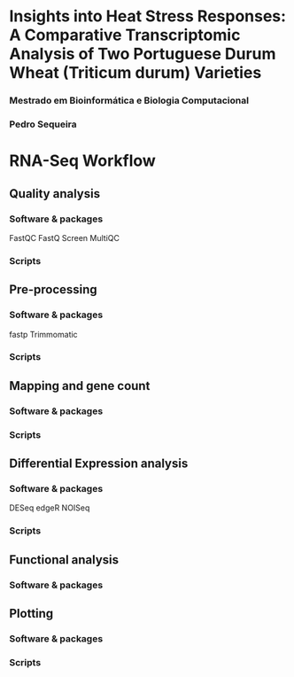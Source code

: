 # Insights into Heat Stress Responses: A Comparative Transcriptomic Analysis of Two Portuguese Durum Wheat (Triticum durum) Varieties
### Mestrado em Bioinformática e Biologia Computacional
### Pedro Sequeira
# RNA-Seq Workflow

## Quality analysis
### Software & packages
FastQC
FastQ Screen
MultiQC

### Scripts


## Pre-processing
### Software & packages
fastp
Trimmomatic

### Scripts

 

## Mapping and gene count
### Software & packages


### Scripts

 

## Differential Expression analysis
### Software & packages
DESeq
edgeR
NOISeq

### Scripts

 

## Functional analysis
### Software & packages

 

## Plotting
### Software & packages

### Scripts
